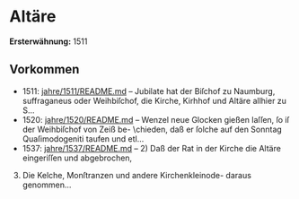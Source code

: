 # Altäre

**Ersterwähnung:** 1511

## Vorkommen
- 1511: [jahre/1511/README.md](../jahre/1511/README.md) – Jubilate hat der Biſchof zu Naumburg, suffraganeus
oder Weihbiſchof, die Kirche, Kirhhof und Altäre allhier
zu S...
- 1520: [jahre/1520/README.md](../jahre/1520/README.md) – Wenzel neue
Glocken gießen laſſen, ſo iſ der Weihbiſchof von Zeiß be-
\chieden, daß er ſolche auf den Sonntag Quaſimodogeniti
taufen und etl...
- 1537: [jahre/1537/README.md](../jahre/1537/README.md) – 2) Daß der Rat in der Kirche die Altäre eingeriſſen
und abgebrochen,

3) Die Kelche, Monſtranzen und andere Kirchenkleinode-
daraus genommen...
